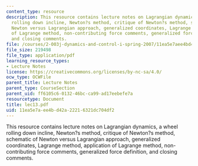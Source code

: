 ```yaml
---
content_type: resource
description: This resource contains lecture notes on Lagrangian dynamics, a wheel
  rolling down incline, Newton?s method, critique of Newton?s method, schematic of
  Newton versus Lagrangian approach, generalized coordinates, Lagrange method, application
  of Lagrange method, non-contributing force comments, generalized force definition,
  and closing comments.
file: /courses/2-003j-dynamics-and-control-i-spring-2007/11ea5e7aee4bd42a22216321dc704df2_lec13.pdf
file_size: 219498
file_type: application/pdf
learning_resource_types:
- Lecture Notes
license: https://creativecommons.org/licenses/by-nc-sa/4.0/
ocw_type: OCWFile
parent_title: Lecture Notes
parent_type: CourseSection
parent_uid: ff6105c6-0132-46bc-ca99-ad17eebefe7a
resourcetype: Document
title: lec13.pdf
uid: 11ea5e7a-ee4b-d42a-2221-6321dc704df2
---
```

This resource contains lecture notes on Lagrangian dynamics, a wheel rolling down incline, Newton?s method, critique of Newton?s method, schematic of Newton versus Lagrangian approach, generalized coordinates, Lagrange method, application of Lagrange method, non-contributing force comments, generalized force definition, and closing comments.